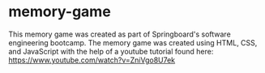# memory-game
This memory game was created as part of Springboard's software engineering bootcamp. The memory game was created using HTML, CSS, and JavaScript with the help of a youtube tutorial found here: https://www.youtube.com/watch?v=ZniVgo8U7ek

